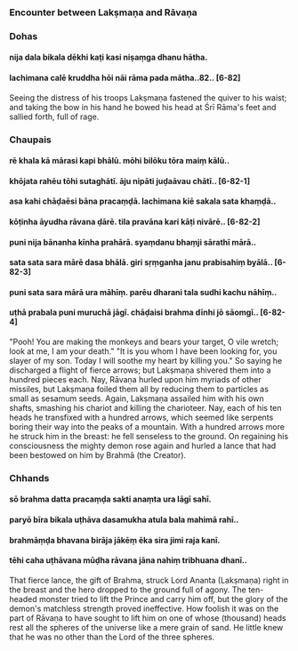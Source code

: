 ### Encounter between Lakṣmaṇa and Rāvaṇa

### Dohas

#### nija dala bikala dēkhi kaṭi kasi niṣaṃga dhanu hātha.
#### lachimana calē kruddha hōi nāi rāma pada mātha..82.. [6-82]

Seeing the distress of his troops Lakṣmaṇa fastened the quiver to his waist; and taking the bow in his hand he bowed his head at Śrī Rāma's feet and sallied forth, full of rage.

### Chaupais

#### rē khala kā mārasi kapi bhālū. mōhi bilōku tōra maiṃ kālū..
#### khōjata rahēu tōhi sutaghātī. āju nipāti juḍaāvau chātī.. [6-82-1]
#### asa kahi chāḍaēsi bāna pracaṃḍā. lachimana kiē sakala sata khaṃḍā..
#### kōṭinha āyudha rāvana ḍārē. tila pravāna kari kāṭi nivārē.. [6-82-2]
#### puni nija bānanha kīnha prahārā. syaṃdanu bhaṃji sārathī mārā..
#### sata sata sara mārē dasa bhālā. giri sṛṃganha janu prabisahiṃ byālā.. [6-82-3]
#### puni sata sara mārā ura māhīṃ. parēu dharani tala sudhi kachu nāhīṃ..
#### uṭhā prabala puni muruchā jāgī. chāḍaisi brahma dīnhi jō sāomgī.. [6-82-4]

"Pooh! You are making the monkeys and bears your target, O vile wretch; look at me, I am your death." "It is you whom I have been looking for, you slayer of my son. Today I will soothe my heart by killing you." So saying he discharged a flight of fierce arrows; but Lakṣmaṇa shivered them into a hundred pieces each. Nay, Rāvaṇa hurled upon him myriads of other missiles, but Lakṣmaṇa foiled them all by reducing them to particles as small as sesamum seeds. Again, Lakṣmaṇa assailed him with his own shafts, smashing his chariot and killing the charioteer. Nay, each of his ten heads he transfixed with a hundred arrows, which seemed like serpents boring their way into the peaks of a mountain. With a hundred arrows more he struck him in the breast: he fell senseless to the ground. On regaining his consciousness the mighty demon rose again and hurled a lance that had been bestowed on him by Brahmā (the Creator).

### Chhands

#### sō brahma datta pracaṃḍa sakti anaṃta ura lāgī sahī.
#### paryō bīra bikala uṭhāva dasamukha atula bala mahimā rahī..
#### brahmāṃḍa bhavana birāja jākēṃ ēka sira jimi raja kanī.
#### tēhi caha uṭhāvana mūḍha rāvana jāna nahiṃ tribhuana dhanī..

That fierce lance, the gift of Brahma, struck Lord Ananta (Lakṣmaṇa) right in the breast and the hero dropped to the ground full of agony. The ten-headed monster tried to lift the Prince and carry him off, but the glory of the demon's matchless strength proved ineffective. How foolish it was on the part of Rāvaṇa to have sought to lift him on one of whose (thousand) heads rest all the spheres of the universe like a mere grain of sand. He little knew that he was no other than the Lord of the three spheres.